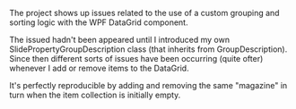 The project shows up issues related to the use of a custom grouping and sorting logic with the WPF DataGrid component.

The issued hadn't been appeared until I introduced my own SlidePropertyGroupDescription class (that inherits from GroupDescription). Since then different sorts of issues have been occurring (quite ofter) whenever I add or remove items to the DataGrid.

It's perfectly reproducible by adding and removing the same "magazine" in turn when the item collection is initially empty.
